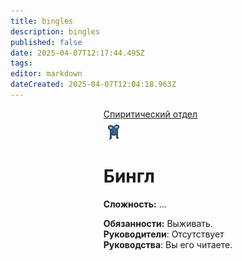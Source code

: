 ```yaml
---
title: bingles
description: bingles
published: false
date: 2025-04-07T12:17:44.495Z
tags: 
editor: markdown
dateCreated: 2025-04-07T12:04:18.963Z
---
```



<div style="display: flex; justify-content: center;">
<div class="roles-passport sp">
  <div class="title sp"><a href="/roles/spiritualisticdepartment">Спиритический отдел</a></div>
  <div>
    <div><div id="gondola-button"><img src="/roles/bingle.gif"></div></div>
  <div><div>
    <h1>Бингл</h1>
    <p><strong>Сложность:</strong> ...</p>
    <strong>Обязанности:</strong> Выживать.<br>
    <b>Руководители</b>: Отсутствует<br>
    <b>Руководства</b>: Вы его читаете.
  </div></div>
  </div>
</div>
</div>

<div class="table"></div>

